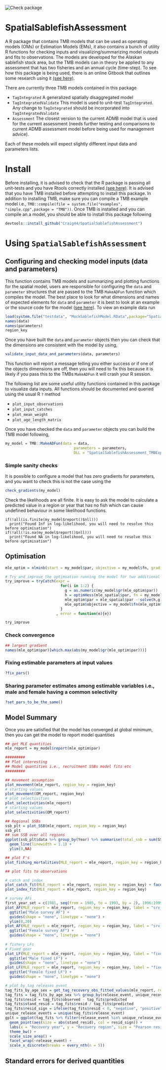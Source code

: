 ![Check package](https://github.com/Craig44/SpatialSablefishAssessment/actions/workflows/r.yml/badge.svg)
# SpatialSablefishAssessment
A R package that contains TMB models that can be used as operating models (OMs) or Estimation Models (EMs), it also contains a bunch of utility R functions for checking inputs and visualizing/summarizing model outputs and fits to observations. The models are developed for the Alaskan sablefish stock area, but the TMB models can in theory be applied to any assessment that has two fisheries and an annual cycle (time-step). To see how this package is being used, there is an online Gitbook that outlines some research using it [(see here)](https://craig44.github.io/SableFishResearch/).

There are currently three TMB models contained in this package

- `TagIntegrated` A generalized spatially disaggregated model
- `TagIntegratedValidate` This model is used to unit-test `TagIntegrated`. Any change to `TagIntegrated` should be incorporated into `TagIntegratedValidate`
- `Assessment` The closest version to the current ADMB model that is used for the current assessment (needs further testing and comparisons to current ADMB assessment model before being used for management advice).


Each of these models will expect slightly different input data and parameters lists.

# Install 
Before installing, it is advised to check that the R package is passing all unit-tests and you have Rtools correctly installed [(see here)](https://cran.r-project.org/bin/windows/Rtools/). It is advised that you have TMB installed before attempting to install this package. In addition to installing TMB, make sure you can compile a TMB example model i.e., `TMB::compile(file = system.file("examples", "simple.cpp",package = "TMB"))`. Once TMB is installed and you can compile an a model, you should be able to install this package following

```r
devtools::install_github("Craig44/SpatialSablefishAssessment")
```

# Using `SpatialSablefishAssessment`

## Configuring and checking model inputs (data and parameters)
This function contains TMB models and summarizing and plotting functions for the spatial model, users are responsible for configuring the `data` and `parameter` structures that are passed to the TMB `MakeADFun` function which compiles the model. The best place to look for what dimensions and names of expected elements for `data` and `parameter` it is best to look at an example or the source code for the model ([see here](https://github.com/Craig44/SpatialSablefishAssessment/blob/master/src/TMB/TagIntegrated.hpp)). To view an example data run 


```r
load(system.file("testdata", "MockSablefishModel.RData",package="SpatialSablefishAssessment"))
names(data)
names(parameters)
region_key
```


Once you have built the `data` and `parameter` objects then you can check that the dimensions are consistent with the model by using,

```r
validate_input_data_and_parameters(data, parameters)
```

This function will report a message telling you either success or if one of the objects dimensions are off, then you will need to fix this because it is likely if you pass this to the TMBs `MakeADFun` it will crash your R session.


The following list are some useful utility functions contained in this package to visualize data inputs. All functions should be documented and queried using the usual R `?` method

- `plot_input_observations`
- `plot_input_catches`
- `plot_mean_weight`
- `plot_age_length_matrix`


Once you have checked the `data` and `parameter` objects you can build the TMB model following,

```r
my_model = TMB::MakeADFun(data = data,
                               parameters = parameters,
                               DLL = "SpatialSablefishAssessment_TMBExports", silent  = T)
```

### Simple sanity checks
It is possible to configure a model that has zero gradients for parameters, and you want to check this is not the case using the 
```r
check_gradients(my_model)
```

Check the likelihoods are all finite. It is easy to ask the model to calculate a predicted value in a region or year that has no fish which can cause undefined behaviour in some likelihood functions.
```
if(!all(is.finite(my_model$report()$nll)))
  print("Found Inf in log-likelihood, you will need to resolve this before optimisation")
if(!all(!is.na(my_model$report()$nll)))
  print("Found NA in log-likelihood, you will need to resolve this before optimisation")
```

## Optimisation

```r
mle_optim = nlminb(start = my_model$par, objective = my_model$fn, gradient  = my_model$gr, control = list(iter.max = 10000, eval.max = 10000))

# Try and improve the optimsation running the model for two additional Newton Raphson iterations
try_improve = tryCatch(expr =
                         for(i in 1:2) {
                           g = as.numeric(my_model$gr(mle_optim$par))
                           h = optimHess(mle_spatial$par, fn = my_model$fn, gr = my_model$gr)
                           mle_optim$par = mle_spatial$par - solve(h,g)
                           mle_optim$objective = my_model$fn(mle_optim$par)
                         }
                       , error = function(e){e})

try_improve
```


### Check convergence
```r
## largest gradient 
names(mle_optim$par)[which.max(abs(my_model$gr(mle_optim$par)))]
```


### Fixing estimable parameters at input values
```r
?fix_pars()
```

### Sharing parameter estimates among estimable variables i.e., male and female having a common selectivity
```r
?set_pars_to_be_the_same()
```

## Model Summary
Once you are satisfied that the model has converged at global minimum, then you can get the model to report model quantities

```r
## get MLE quantities
mle_report = my_model$report(mle_optim$par)

#########
## Plot interesting
## Model quantities i.e., recruitment SSBs model fits etc
#########

## movement assumption
plot_movement(mle_report, region_key = region_key)
# starting values
plot_movement(OM_report, region_key)
# plot selectivities
plot_selectivities(mle_report)
# starting values
plot_selectivities(OM_report)

## Regional SSBs
ssb_plt = plot_SSB(mle_report, region_key = region_key)
ssb_plt
## sum SSB over all regions
ggplot(ssb_plt$data %>% group_by(Year) %>% summarise(total_ssb = sum(SSB)), aes(x = Year, y = total_ssb)) +
  geom_line(linewidth = 1.1) +
  ylim(0,NA)

## plot F's
plot_fishing_mortalities(MLE_report = mle_report, region_key = region_key)

## plot fits to observations

# catch and index
plot_catch_fit(MLE_report = mle_report, region_key = region_key) + facet_wrap(label~Region, ncol = n_regions) + ylab("Catch (mt)")
plot_index_fit(MLE_report = mle_report, region_key = region_key)

# survey AFs
first_year_set = c(1981, seq(from = 1985, to = 1993, by = 2), 1996:1999)
plot_AF(MLE_report = mle_report, region_key = region_key, label = "srv_dom_ll", subset_years = first_year_set, sex = "male") +
  ggtitle("Male survey AF") +
  guides(shape = "none", linetype = "none") +
  ylim(0,20)
plot_AF(MLE_report = mle_report, region_key = region_key, label = "srv_dom_ll", subset_years = first_year_set, sex = "female") +
  ggtitle("Female survey AF") +
  guides(shape = "none", linetype = "none")
  
# fishery LFs
# Fixed gear
plot_LF(MLE_report = mle_report, region_key = region_key, label = "fixed", subset_years = 1991:1999, sex = "male") +
  ggtitle("Male fixed LF") +
  guides(shape = "none", linetype = "none")
plot_LF(MLE_report = mle_report, region_key = region_key, label = "fixed", subset_years = 1991:1999, sex = "female") +
  ggtitle("Female fixed LF") +
  guides(shape = "none", linetype = "none")

# plot by tag releases event
tag_fits_by_age_sex = get_tag_recovery_obs_fitted_values(mle_report, region_key = region_key)
tag_fits = tag_fits_by_age_sex %>% group_by(release_event, unique_recovery_id) %>% summarise(observed = sum(observed), predicted = sum(predicted), recovery_year = unique(recovery_year), recovery_region = unique(recovery_region), release_region = unique(release_region), release_year = unique(release_year))
tag_fits$resid = tag_fits$observed - tag_fits$predicted
tag_fits$stand_resid = tag_fits$resid / tag_fits$predicted
tag_fits$resid_sign = ifelse(tag_fits$resid < 0, "negative", "positive")
unique_release_events = unique(tag_fits$release_event)
gplt = ggplot(tag_fits %>% filter(release_event %in% unique_release_events[1:16]), aes(x = recovery_year, y = recovery_region)) +
  geom_point(aes(size = abs(stand_resid), col = resid_sign)) +
  labs(x = "Recovery year", y = "Recovery region", size = "Pearson residuals") +
  theme_bw() +
  scale_size_area() +
  facet_wrap(~release_event) +
  scale_x_discrete(breaks = every_nth(n = 5))

```



## Standard errors for derived quantities

